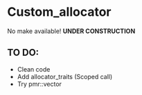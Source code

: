 # Custom_allocator

No make available! 
**UNDER CONSTRUCTION** 

## TO DO:
 - Clean code
 - Add allocator_traits (Scoped call)
 - Try pmr::vector 

